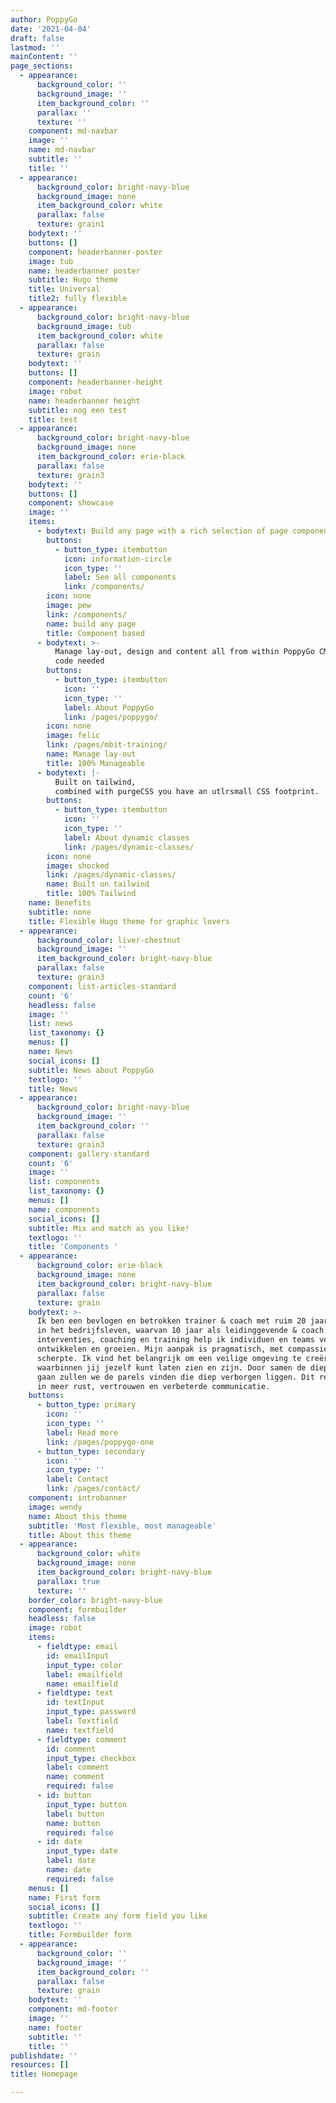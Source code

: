 ```yaml
---
author: PoppyGo
date: '2021-04-04'
draft: false
lastmod: ''
mainContent: ''
page_sections:
  - appearance:
      background_color: ''
      background_image: ''
      item_background_color: ''
      parallax: ''
      texture: ''
    component: md-navbar
    image: ''
    name: md-navbar
    subtitle: ''
    title: ''
  - appearance:
      background_color: bright-navy-blue
      background_image: none
      item_background_color: white
      parallax: false
      texture: grain1
    bodytext: ''
    buttons: []
    component: headerbanner-poster
    image: tub
    name: headerbanner poster
    subtitle: Hugo theme
    title: Universal
    title2: fully flexible
  - appearance:
      background_color: bright-navy-blue
      background_image: tub
      item_background_color: white
      parallax: false
      texture: grain
    bodytext: ''
    buttons: []
    component: headerbanner-height
    image: robot
    name: headerbanner height
    subtitle: nog een test
    title: test
  - appearance:
      background_color: bright-navy-blue
      background_image: none
      item_background_color: erie-black
      parallax: false
      texture: grain3
    bodytext: ''
    buttons: []
    component: showcase
    image: ''
    items:
      - bodytext: Build any page with a rich selection of page components
        buttons:
          - button_type: itembutton
            icon: information-circle
            icon_type: ''
            label: See all components
            link: /components/
        icon: none
        image: pew
        link: /components/
        name: build any page
        title: Component based
      - bodytext: >-
          Manage lay-out, design and content all from within PoppyGo CMS. No
          code needed
        buttons:
          - button_type: itembutton
            icon: ''
            icon_type: ''
            label: About PoppyGo
            link: /pages/poppygo/
        icon: none
        image: felic
        link: /pages/mbit-training/
        name: Manage lay-out
        title: 100% Manageable
      - bodytext: |-
          Built on tailwind,
          combined with purgeCSS you have an utlrsmall CSS footprint.
        buttons:
          - button_type: itembutton
            icon: ''
            icon_type: ''
            label: About dynamic classes
            link: /pages/dynamic-classes/
        icon: none
        image: shocked
        link: /pages/dynamic-classes/
        name: Built on tailwind
        title: 100% Tailwind
    name: Benefits
    subtitle: none
    title: Flexible Hugo theme for graphic lovers
  - appearance:
      background_color: liver-chestnut
      background_image: ''
      item_background_color: bright-navy-blue
      parallax: false
      texture: grain3
    component: list-articles-standard
    count: '6'
    headless: false
    image: ''
    list: news
    list_taxonomy: {}
    menus: []
    name: News
    social_icons: []
    subtitle: News about PoppyGo
    textlogo: ''
    title: News
  - appearance:
      background_color: bright-navy-blue
      background_image: ''
      item_background_color: ''
      parallax: false
      texture: grain3
    component: gallery-standard
    count: '6'
    image: ''
    list: components
    list_taxonomy: {}
    menus: []
    name: components
    social_icons: []
    subtitle: Mix and match as you like!
    textlogo: ''
    title: 'Components '
  - appearance:
      background_color: erie-black
      background_image: none
      item_background_color: bright-navy-blue
      parallax: false
      texture: grain
    bodytext: >-
      Ik ben een bevlogen en betrokken trainer & coach met ruim 20 jaar ervaring
      in het bedrijfsleven, waarvan 10 jaar als leidinggevende & coach. Met mijn
      interventies, coaching en training help ik individuen en teams verder te
      ontwikkelen en groeien. Mijn aanpak is pragmatisch, met compassie en
      scherpte. Ik vind het belangrijk om een veilige omgeving te creëren
      waarbinnen jij jezelf kunt laten zien en zijn. Door samen de diepte in te
      gaan zullen we de parels vinden die diep verborgen liggen. Dit resulteert
      in meer rust, vertrouwen en verbeterde communicatie.
    buttons:
      - button_type: primary
        icon: ''
        icon_type: ''
        label: Read more
        link: /pages/poppygo-one
      - button_type: secondary
        icon: ''
        icon_type: ''
        label: Contact
        link: /pages/contact/
    component: introbanner
    image: wendy
    name: About this theme
    subtitle: 'Most flexible, most manageable'
    title: About this theme
  - appearance:
      background_color: white
      background_image: none
      item_background_color: bright-navy-blue
      parallax: true
      texture: ''
    border_color: bright-navy-blue
    component: formbuilder
    headless: false
    image: robot
    items:
      - fieldtype: email
        id: emailInput
        input_type: color
        label: emailfield
        name: emailfield
      - fieldtype: text
        id: textInput
        input_type: password
        label: Textfield
        name: textfield
      - fieldtype: comment
        id: comment
        input_type: checkbox
        label: comment
        name: comment
        required: false
      - id: button
        input_type: button
        label: button
        name: button
        required: false
      - id: date
        input_type: date
        label: date
        name: date
        required: false
    menus: []
    name: First form
    social_icons: []
    subtitle: Create any form field you like
    textlogo: ''
    title: Formbuilder form
  - appearance:
      background_color: ''
      background_image: ''
      item_background_color: ''
      parallax: false
      texture: grain
    bodytext: ''
    component: md-footer
    image: ''
    name: footer
    subtitle: ''
    title: ''
publishdate: ''
resources: []
title: Homepage

---
```


